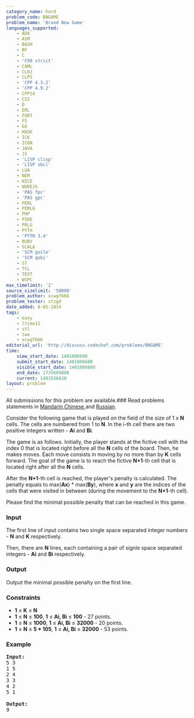 ```yaml
---
category_name: hard
problem_code: BNGAME
problem_name: 'Brand New Game'
languages_supported:
    - ADA
    - ASM
    - BASH
    - BF
    - C
    - 'C99 strict'
    - CAML
    - CLOJ
    - CLPS
    - 'CPP 4.3.2'
    - 'CPP 4.9.2'
    - CPP14
    - CS2
    - D
    - ERL
    - FORT
    - FS
    - GO
    - HASK
    - ICK
    - ICON
    - JAVA
    - JS
    - 'LISP clisp'
    - 'LISP sbcl'
    - LUA
    - NEM
    - NICE
    - NODEJS
    - 'PAS fpc'
    - 'PAS gpc'
    - PERL
    - PERL6
    - PHP
    - PIKE
    - PRLG
    - PYTH
    - 'PYTH 3.4'
    - RUBY
    - SCALA
    - 'SCM guile'
    - 'SCM qobi'
    - ST
    - TCL
    - TEXT
    - WSPC
max_timelimit: '2'
source_sizelimit: '50000'
problem_author: xcwgf666
problem_tester: stzgd
date_added: 8-05-2014
tags:
    - easy
    - ltime12
    - stl
    - two
    - xcwgf666
editorial_url: 'http://discuss.codechef.com/problems/BNGAME'
time:
    view_start_date: 1401006600
    submit_start_date: 1401006600
    visible_start_date: 1401006600
    end_date: 1735669800
    current: 1493556620
layout: problem
---
```

All submissions for this problem are available.###  Read problems statements in [Mandarin Chinese ](http://www.codechef.com/download/translated/LTIME12/mandarin/BNGAME.pdf) and [Russian](http://www.codechef.com/download/translated/LTIME12/russian/BNGAME.pdf).

Consider the following game that is played on the field of the size of 1 x **N** cells. The cells are numbered from 1 to **N**. In the i-th cell there are two positive integers written - **Ai** and **Bi**.

The game is as follows. Initially, the player stands at the fictive cell with the index 0 that is located right before all the **N** cells of the board. Then, he makes moves. Each move consists in moving by no more than by **K** cells forward. The goal of the game is to reach the fictive **N+1**-th cell that is located right after all the **N** cells.

After the **N+1**-th cell is reached, the player's penalty is calculated. The penalty equals to max(**Ax**) \* max(**By**), where **x** and **y** are the indices of the cells that were visited in between (during the movement to the **N+1**-th cell).

Please find the minimal possible penalty that can be reached in this game.

### Input

The first line of input contains two single space separated integer numbers - **N** and **K** respectively.

Then, there are **N** lines, each containing a pair of signle space separated integers - **Ai** and **Bi** respectively.

### Output

Output the minimal possible penalty on the first line.

### Constraints

- **1** ≤ **K** ≤ **N**
- **1** ≤ **N** ≤ **100**, **1** ≤ **Ai, Bi** ≤ **100** - 27 points.
- **1** ≤ **N** ≤ **1000**, **1** ≤ **Ai, Bi** ≤ **32000** - 20 points.
- **1** ≤ **N** ≤ **5 \* 105**, **1** ≤ **Ai, Bi** ≤ **32000** - 53 points.

### Example

<pre><b>Input:</b>
5 3
1 5
2 4
3 3
4 2
5 1

<b>Output:</b>
9
</pre>